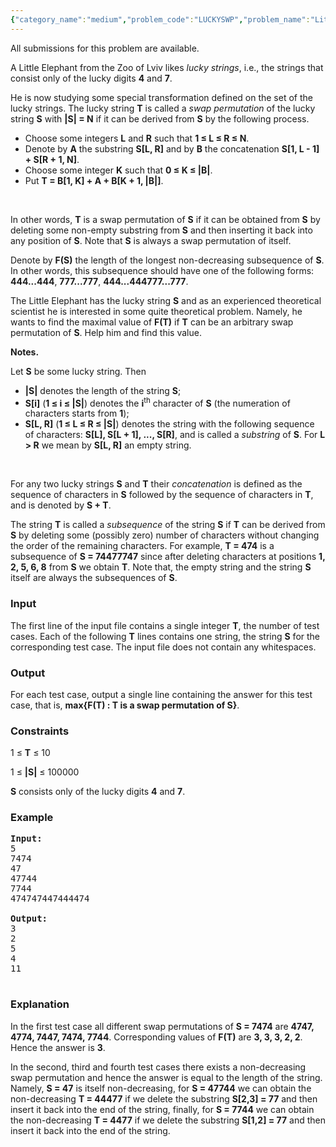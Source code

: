 ```yaml
---
{"category_name":"medium","problem_code":"LUCKYSWP","problem_name":"Little Elephant and Swapping","languages_supported":{"0":"ADA","1":"ASM","2":"BASH","3":"BF","4":"C","5":"C99 strict","6":"CAML","7":"CLOJ","8":"CLPS","9":"CPP 4.3.2","10":"CPP 4.9.2","11":"CPP14","12":"CS2","13":"D","14":"ERL","15":"FORT","16":"FS","17":"GO","18":"HASK","19":"ICK","20":"ICON","21":"JAVA","22":"JS","23":"LISP clisp","24":"LISP sbcl","25":"LUA","26":"NEM","27":"NICE","28":"NODEJS","29":"PAS fpc","30":"PAS gpc","31":"PERL","32":"PERL6","33":"PHP","34":"PIKE","35":"PRLG","36":"PYTH","37":"PYTH 3.4","38":"RUBY","39":"SCALA","40":"SCM guile","41":"SCM qobi","42":"ST","43":"TCL","44":"TEXT","45":"WSPC"},"max_timelimit":2,"source_sizelimit":50000,"problem_author":"witua","problem_tester":"anton_lunyov","date_added":"1-03-2012","tags":{"0":"cook22","1":"medium","2":"witua"},"editorial_url":"http://discuss.codechef.com/problems/LUCKYSWP","time":{"view_start_date":1337540935,"submit_start_date":1337540935,"visible_start_date":1337539200,"end_date":1735669800},"layout":"problem"}
---
```

<span class="solution-visible-txt">All submissions for this problem are available.</span><p>A Little Elephant from the Zoo of Lviv likes <i>lucky strings</i>, i.e., the strings that consist only of the lucky digits <b>4</b> and <b>7</b>.</p>

He is now studying some special transformation defined on the set of the lucky strings. The lucky string <b>T</b> is called a <i>swap permutation</i> of the lucky string <b>S</b> with <b>|S| = N</b> if it can be derived from <b>S</b> by the following process.
<ul>
<li> Choose some integers <b>L</b> and <b>R</b> such that <b>1 ≤ L ≤ R ≤ N</b>.
</li><li> Denote by <b>A</b> the substring <b>S[L, R]</b> and by <b>B</b> the concatenation <b>S[1, L - 1] + S[R + 1, N]</b>.
</li><li> Choose some integer <b>K</b> such that <b>0 ≤ K ≤ |B|</b>.
</li><li> Put <b>T = B[1, K] + A + B[K + 1, |B|]</b>.
</li></ul>
<br />

<p>In other words, <b>T</b> is a swap permutation of <b>S</b> if it can be obtained from <b>S</b> by deleting some non-empty substring from <b>S</b> and then inserting it back into any position of <b>S</b>. Note that <b>S</b> is always a swap permutation of itself.</p>

<p>Denote by <b>F(S)</b> the length of the longest non-decreasing subsequence of <b>S</b>. In other words, this subsequence should have one of the following forms: <b>444...444</b>, <b>777...777</b>, <b>444...444777...777</b>.</p>

<p> The Little Elephant has the lucky string <b>S</b> and as an experienced theoretical scientist he is interested in some quite theoretical problem. Namely, he wants to find the maximal value of <b>F(T)</b> if <b>T</b> can be an arbitrary swap permutation of <b>S</b>. Help him and find this value.</p>

<p><b>Notes.</b></p>

Let <b>S</b> be some lucky string. Then

<ul>

<li><b>|S|</b> denotes the length of the string <b>S</b>;

</li><li><b>S[i]</b> (<b>1 ≤ i ≤ |S|</b>) denotes the <b>i</b><sup>th</sup> character of <b>S</b> (the numeration of characters starts from <b>1</b>);

</li><li> <b>S[L, R]</b> (<b>1 ≤ L ≤ R ≤ |S|</b>) denotes the string with the following sequence of characters: <b>S[L], S[L + 1], ..., S[R]</b>, and is called a <i>substring</i> of <b>S</b>. For <b>L &gt; R</b> we mean by <b>S[L, R]</b> an empty string.

</li></ul>
<br />

<p>For any two lucky strings <b>S</b> and <b>T</b> their <i>concatenation</i> is defined as the sequence of characters in <b>S</b> followed by the sequence of characters in <b>T</b>, and is denoted by <b>S + T</b>.</p>

<p>The string <b>T</b> is called a <i>subsequence</i> of the string <b>S</b> if <b>T</b> can be derived from <b>S</b> by deleting some (possibly zero) number of characters without changing the order of the remaining characters. For example, <b>T = 474</b> is a subsequence of <b>S = 74477747</b> since after deleting characters at positions <b>1, 2, 5, 6, 8</b> from <b>S</b> we obtain <b>T</b>. Note that, the empty string and the string <b>S</b> itself are always the subsequences of <b>S</b>.</p>


<h3>Input</h3>
<p>The first line of the input file contains a single integer <b>T</b>, the number of test cases. Each of the following <b>T</b> lines contains one string, the string <b>S</b> for the corresponding test case. The input file does not contain any whitespaces.</p>

<h3>Output</h3>
<p>For each test case, output a single line containing the answer for this test case, that is, <b>max{F(T) : T is a swap permutation of S}</b>.</p>

<h3>Constraints</h3>
<p> 1 ≤ <b>T</b> ≤ 10</p>
<p> 1 ≤ <b>|S|</b> ≤ 100000</p>
<p> <b>S</b> consists only of the lucky digits <b>4</b> and <b>7</b>.</p>

<h3>Example</h3>

<pre>
<b>Input:</b>
5
7474
47
47744
7744
474747447444474

<b>Output:</b>
3
2
5
4
11

</pre>

<h3>Explanation</h3>
<p>In the first test case all different swap permutations of <b>S = 7474</b> are <b>4747, 4774, 7447, 7474, 7744</b>. Corresponding values of <b>F(T)</b> are <b>3, 3, 3, 2, 2</b>. Hence the answer is <b>3</b>.</p>

<p>In the second, third and fourth test cases there exists a non-decreasing swap permutation and hence the answer is equal to the length of the string. Namely, <b>S = 47</b> is itself non-decreasing, for <b>S = 47744</b> we can obtain the non-decreasing <b>T = 44477</b> if we delete the substring <b>S[2,3] = 77</b> and then insert it back into the end of the string, finally, for <b>S = 7744</b> we can obtain the non-decreasing <b>T = 4477</b> if we delete the substring <b>S[1,2] = 77</b> and then insert it back into the end of the string.</p>
